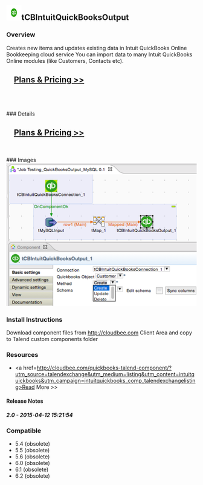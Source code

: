 ## <img src='./logo.jpg' width='40' height='40'>tCBIntuitQuickBooksOutput

### Overview
Creates new items and updates existing data in Intuit QuickBooks Online Bookkeeping cloud service
You can import data to many Intuit QuickBooks Online modules (like Customers, Contacts etc).
</br>
<h2>&nbsp;&nbsp;&nbsp;&nbsp;<a href="http://cloudbee.com/quickbooks-talend-component/?utm_source=talendexchange&utm_medium=listing&utm_content=intuitquickbooks&utm_campaign=intuitquickbooks_comp_talendexchangelisting"><strong>Plans & Pricing >></strong></a></h2>
</br>
</br>
</br>
### Details
</br>
<h2>&nbsp;&nbsp;&nbsp;&nbsp;<a href="http://cloudbee.com/quickbooks-talend-component/?utm_source=talendexchange&utm_medium=listing&utm_content=intuitquickbooks&utm_campaign=intuitquickbooks_comp_talendexchangelisting"><strong>Plans & Pricing >></strong></a></h2>
</br>
</br>
### Images
<a href='./screenshots/v_2.0__1.jpg'><img src='./screenshots/v_2.0__1.jpg' ></a>


### Install Instructions
Download component files from http://cloudbee.com Client Area and copy to Talend custom components folder
### Resources
 * <a href=http://cloudbee.com/quickbooks-talend-component/?utm_source=talendexchange&utm_medium=listing&utm_content=intuitquickbooks&utm_campaign=intuitquickbooks_comp_talendexchangelisting>Read More >></a>

#### Release Notes

##### 2.0 - 2015-04-12 15:21:54

### Compatible
 -  5.4 (obsolete)
 -   5.5 (obsolete)
 -   5.6 (obsolete)
 -   6.0 (obsolete)
 -   6.1 (obsolete)
 -   6.2 (obsolete)